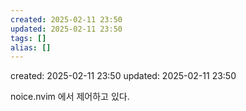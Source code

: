 ```yaml
---
created: 2025-02-11 23:50
updated: 2025-02-11 23:50
tags: []
alias: []
---
```


created: 2025-02-11 23:50
updated: 2025-02-11 23:50

noice.nvim 에서 제어하고 있다.